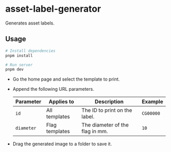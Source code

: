 # asset-label-generator

Generates asset labels.

## Usage

```sh
# Install dependencies
pnpm install

# Run server
pnpm dev
```

- Go the home page and select the template to print.

- Append the following URL parameters.

  | Parameter  | Applies to     | Description                     | Example   |
  | ---------- | -------------- | ------------------------------- | --------- |
  | `id`       | All templates  | The ID to print on the label.   | `CG00000` |
  | `diameter` | Flag templates | The diameter of the flag in mm. | `10`      |

- Drag the generated image to a folder to save it.
